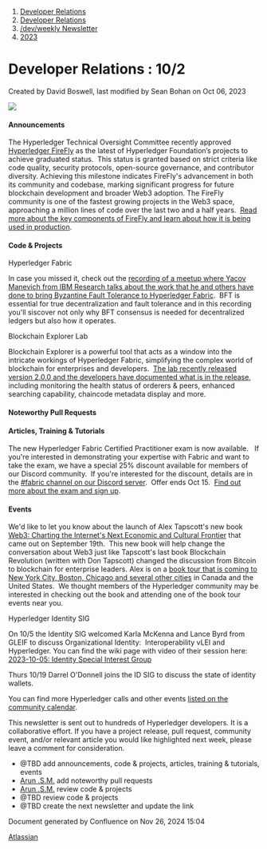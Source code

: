 1. [Developer Relations](index.html)
2. [Developer Relations](Developer-Relations_17170434.html)
3. [/dev/weekly Newsletter](17170445.html)
4. [2023](2023_17171809.html)

# Developer Relations : 10/2

Created by David Boswell, last modified by Sean Bohan on Oct 06, 2023

![](attachments/17170434/17171308.png?height=169)

#### Announcements

The Hyperledger Technical Oversight Committee recently approved [Hyperledger FireFly](https://www.hyperledger.org/projects/firefly) as the latest of Hyperledger Foundation’s projects to achieve graduated status.  This status is granted based on strict criteria like code quality, security protocols, open-source governance, and contributor diversity. Achieving this milestone indicates FireFly's advancement in both its community and codebase, marking significant progress for future blockchain development and broader Web3 adoption. The FireFly community is one of the fastest growing projects in the Web3 space, approaching a million lines of code over the last two and a half years.  [Read more about the key components of FireFly and learn about how it is being used in production](https://www.hyperledger.org/blog/hyperledger-firefly-achieves-graduated-status-is-in-production-around-the-world).

#### Code &amp; Projects

Hyperledger Fabric

In case you missed it, check out the [recording of a meetup where Yacov Manevich from IBM Research talks about the work that he and others have done to bring Byzantine Fault Tolerance to Hyperledger Fabric](https://www.youtube.com/watch?v=DSJjI7AgFPA).  BFT is essential for true decentralization and fault tolerance and in this recording you'll siscover not only why BFT consensus is needed for decentralized ledgers but also how it operates.

Blockchain Explorer Lab

Blockchain Explorer is a powerful tool that acts as a window into the intricate workings of Hyperledger Fabric, simplifying the complex world of blockchain for enterprises and developers.  [The lab recently released version 2.0.0 and the developers have documented what is in the release](https://www.hyperledger.org/blog/introducing-blockchain-explorer-v2.0.0-a-hyperledger-lab), including monitoring the health status of orderers &amp; peers, enhanced searching capability, chaincode metadata display and more.

#### Noteworthy Pull Requests

#### Articles, Training &amp; Tutorials

The new Hyperledger Fabric Certified Practitioner exam is now available.   If you're interested in demonstrating your expertise with Fabric and want to take the exam, we have a special 25% discount available for members of our Discord community.  If you're interested for the discount, details are in the [#fabric channel on our Discord server](https://discord.com/channels/905194001349627914/905205541326975046).  Offer ends Oct 15.  [Find out more about the exam and sign up](https://www.hyperledger.org/learn/training).

#### Events

We'd like to let you know about the launch of Alex Tapscott's new book [Web3: Charting the Internet's Next Economic and Cultural Frontier](https://www.amazon.com/Web3-Charting-Internets-Economic-Cultural/dp/006329995X/ref=tmm_hrd_swatch_0?_encoding=UTF8&qid=1678713758&sr=8-1) that came out on September 19th.  This new book will help change the conversation about Web3 just like Tapscott's last book Blockchain Revolution (written with Don Tapscott) changed the discussion from Bitcoin to blockchain for enterprise leaders. Alex is on a [book tour that is coming to New York City, Boston, Chicago and several other cities](https://www.web3booktour.com/) in Canada and the United States.  We thought members of the Hyperledger community may be interested in checking out the book and attending one of the book tour events near you.

Hyperledger Identity SIG

On 10/5 the Identity SIG welcomed Karla McKenna and Lance Byrd from GLEIF to discuss Organizational Identity:  Interoperability vLEI and Hyperledger. You can find the wiki page with video of their session here: [2023-10-05: Identity Special Interest Group](https://lf-hyperledger.atlassian.net/wiki/spaces/IWG/pages/18252180/2023-10-05+Identity+Special+Interest+Group)

Thurs 10/19 Darrel O'Donnell joins the ID SIG to discuss the state of identity wallets. 

You can find more Hyperledger calls and other events [listed on the community calendar](https://lf-hyperledger.atlassian.net/wiki/display/HYP/Calendar+of+Public+Meetings).

This newsletter is sent out to hundreds of Hyperledger developers. It is a collaborative effort. If you have a project release, pull request, community event, and/or relevant article you would like highlighted next week, please leave a comment for consideration.

- @TBD add announcements, code &amp; projects, articles, training &amp; tutorials, events
- [Arun .S.M.](https://lf-hyperledger.atlassian.net/wiki/people/621a0e5097d313006ba7386a?ref=confluence) add noteworthy pull requests
- [Arun .S.M.](https://lf-hyperledger.atlassian.net/wiki/people/621a0e5097d313006ba7386a?ref=confluence) review code &amp; projects
- @TBD review code &amp; projects
- @TBD create the next newsletter and update the link

Document generated by Confluence on Nov 26, 2024 15:04

[Atlassian](http://www.atlassian.com/)
